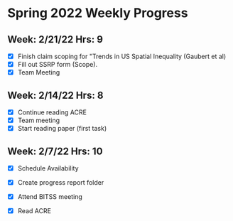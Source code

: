 # Spring 2022 Weekly Progress
## Week: 2/21/22 Hrs: 9
- [x] Finish claim scoping for "Trends in US Spatial Inequality (Gaubert et al)
- [x] Fill out SSRP form (Scope).
- [x] Team Meeting

## Week: 2/14/22 Hrs: 8
- [x] Continue reading ACRE
- [x] Team meeting
- [x] Start reading paper (first task)

## Week: 2/7/22 Hrs: 10
- [x] Schedule Availability
- [x] Create progress report folder
- [x] Attend BITSS meeting
- [x] Read ACRE

